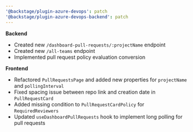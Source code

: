 ```yaml
---
'@backstage/plugin-azure-devops': patch
'@backstage/plugin-azure-devops-backend': patch
---
```


**Backend**

- Created new `/dashboard-pull-requests/:projectName` endpoint
- Created new `/all-teams` endpoint
- Implemented pull request policy evaluation conversion

**Frontend**

- Refactored `PullRequestsPage` and added new properties for `projectName` and `pollingInterval`
- Fixed spacing issue between repo link and creation date in `PullRequestCard`
- Added missing condition to `PullRequestCardPolicy` for `RequiredReviewers`
- Updated `useDashboardPullRequests` hook to implement long polling for pull requests
